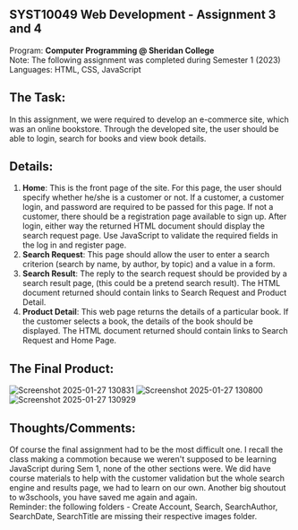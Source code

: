## SYST10049 Web Development - Assignment 3 and 4 
Program: **Computer Programming @ Sheridan College** <br>
Note: The following assignment was completed during Semester 1 (2023) <br>
Languages: HTML, CSS, JavaScript

## The Task:
In this assignment, we were required to develop an e-commerce site, which was an online bookstore. Through the developed site, the user should be able to login, search for books and view book details.

## Details: 
1. **Home**: This is the front page of the site. For this page, the user should specify whether he/she is a customer or not. If a customer, a customer login, and password are required to be passed for this page. If not a customer, there should be a registration page available to sign up. After login, either way the returned HTML document should display the search request page. Use JavaScript to validate the required fields in the log in and register page.
2. **Search Request**: This page should allow the user to enter a search criterion (search by name, by author, by topic) and a value in a form.
3. **Search Result**: The reply to the search request should be provided by a search result page, (this could be a pretend search result). The HTML document returned should contain links to Search Request and Product Detail.
4. **Product Detail**: This web page returns the details of a particular book. If the customer selects a book, the details of the book should be displayed. The HTML document returned should contain links to Search Request and Home Page. 

## The Final Product: 
![Screenshot 2025-01-27 130831](https://github.com/user-attachments/assets/3483907e-4d7f-4544-a33d-2f06d94de8a5)
![Screenshot 2025-01-27 130800](https://github.com/user-attachments/assets/6c2f4195-b16c-4b5d-aa43-d4917fa3d424)
![Screenshot 2025-01-27 130929](https://github.com/user-attachments/assets/b04fb820-f2b9-41bc-b0de-29ccdef4a041)

## Thoughts/Comments: 
Of course the final assignment had to be the most difficult one. I recall the class making a commotion because we weren't supposed to be learning JavaScript during Sem 1, none of the other sections were. We did have course materials to help with the customer validation but the whole search engine and results page, we had to learn on our own. Another big shoutout to w3schools, you have saved me again and again. <br>
Reminder: the following folders - Create Account, Search, SearchAuthor, SearchDate, SearchTitle are missing their respective images folder. 
